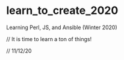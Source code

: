 # learn_to_create_2020
Learning Perl, JS, and Ansible (Winter 2020)

// It is time to learn a ton of things!

//   11/12/20 
